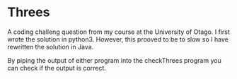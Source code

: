 # Threes
A coding challeng question from my course at the University of Otago. I first wrote the solution in python3. However, this prooved to be to slow so I have rewritten the solution in Java.

By piping the output of either program into the checkThrees program you can check if the output is correct.
